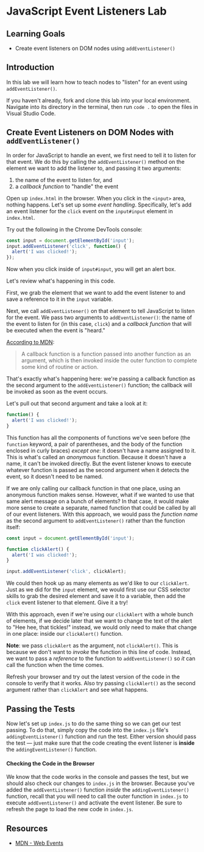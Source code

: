 # JavaScript Event Listeners Lab

## Learning Goals

- Create event listeners on DOM nodes using `addEventListener()`

## Introduction

In this lab we will learn how to teach nodes to "listen" for an event using
`addEventListener()`.

If you haven't already, fork and clone this lab into your local environment.
Navigate into its directory in the terminal, then run `code .` to open the files
in Visual Studio Code.

## Create Event Listeners on DOM Nodes with `addEventListener()`

In order for JavaScript to handle an event, we first need to tell it to listen
for that event. We do this by calling the `addEventListener()` method on the
element we want to add the listener to, and passing it two arguments:

1. the name of the event to listen for, and
2. a _callback function_ to "handle" the event

Open up `index.html` in the browser. When you click in the `<input>` area,
nothing happens. Let's set up some _event handling_. Specifically, let's add an
event listener for the `click` event on the `input#input` element in
`index.html`.

Try out the following in the Chrome DevTools console:

```js
const input = document.getElementById('input');
input.addEventListener('click', function() {
  alert('I was clicked!');
});
```

Now when you click inside of `input#input`, you will get an alert box.

Let's review what's happening in this code.

First, we grab the element that we want to add the event listener to and save a
reference to it in the `input` variable.

Next, we call `addEventListener()` on that element to tell JavaScript to listen
for the event. We pass two arguments to `addEventListener()`: the name of the
event to listen for (in this case, `click`) and a _callback function_ that will
be executed when the event is "heard."

[According to MDN][callback]:

> A callback function is a function passed into another function as an argument, which is then invoked inside the outer function to complete some kind of routine or action.

That's exactly what's happening here: we're passing a callback function as the
second argument to the `addEventListener()` function; the callback will be
invoked as soon as the event occurs.

Let's pull out that second argument and take a look at it:

```js
function() {
  alert('I was clicked!');
}
```

This function has all the components of functions we've seen before (the
`function` keyword, a pair of parentheses, and the body of the function enclosed
in curly braces) _except one_: it doesn't have a name assigned to it. This is
what's called an _anonymous_ function. Because it doesn't have a name, it can't
be invoked directly. But the event listener knows to execute whatever function
is passed as the second argument when it detects the event, so it doesn't need
to be named.

If we are only calling our callback function in that one place, using an
anonymous function makes sense. However, what if we wanted to use that same
alert message on a bunch of elements? In that case, it would make more sense to
create a separate, named function that could be called by all of our event
listeners. With this approach, we would pass the _function name_ as the second
argument to `addEventListener()` rather than the function itself:

```js
const input = document.getElementById('input');

function clickAlert() {
  alert('I was clicked!');
}

input.addEventListener('click', clickAlert);
```

We could then hook up as many elements as we'd like to our `clickAlert`. Just as
we did for the `input` element, we would first use our CSS selector skills to
grab the desired element and save it to a variable, then add the `click` event
listener to that element. Give it a try!

With this approach, even if we're using our `clickAlert` with a whole bunch of
elements, if we decide later that we want to change the text of the alert to
"Hee hee, that tickles!" instead, we would only need to make that change in one
place: inside our `clickAlert()` function.

**Note**: we pass `clickAlert` as the argument, not `clickAlert()`. This is
because we don't want to _invoke_ the function in this line of code. Instead, we
want to pass a _reference_ to the function to `addEventListener()` so _it_ can
call the function when the time comes.

Refresh your browser and try out the latest version of the code in the console
to verify that it works. Also try passing `clickAlert()` as the second argument
rather than `clickAlert` and see what happens.

## Passing the Tests

Now let's set up `index.js` to do the same thing so we can get our test passing.
To do that, simply copy the code into the `index.js` file's
`addingEventListener()` function and run the test. Either version should pass
the test — just make sure that the code creating the event listener is **inside**
the `addingEventListener()` function.

#### Checking the Code in the Browser

We know that the code works in the console and passes the test, but we should
also check our changes to `index.js` in the browser. Because you've added the
`addEventListener()` function _inside_ the `addingEventListener()` function,
recall that you will need to call the outer function in `index.js` to execute
`addEventListener()` and activate the event listener. Be sure to refresh the
page to load the new code in `index.js`.

## Resources

- [MDN - Web Events](https://developer.mozilla.org/en-US/docs/Web/Events)

[callback]: https://developer.mozilla.org/en-US/docs/Glossary/Callback_function
